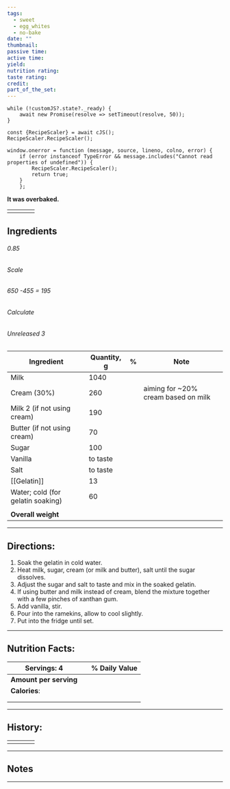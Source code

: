 ```yaml
---
tags:
  - sweet
  - egg_whites
  - no-bake
date: ""
thumbnail: 
passive time: 
active time: 
yield: 
nutrition rating: 
taste rating: 
credit: 
part_of_the_set:
---
```

```dataviewjs
while (!customJS?.state?._ready) { 
	await new Promise(resolve => setTimeout(resolve, 50)); 
} 

const {RecipeScaler} = await cJS();
RecipeScaler.RecipeScaler();

window.onerror = function (message, source, lineno, colno, error) {
	if (error instanceof TypeError && message.includes("Cannot read properties of undefined")) {
		RecipeScaler.RecipeScaler();
		return true;
	}
    };
```

**It was overbaked.**

|     |     |     |     |
| --- | --- | --- | --- |
|     |     |     |     |

## Ingredients

###### 0.85
###### Scale
###### 650 -455 = 195
###### Calculate
###### Unreleased 3

| Ingredient                        | Quantity, g | %   | Note                                |
| --------------------------------- | ----------- | --- | ----------------------------------- |
| Milk                              | 1040        |     |                                     |
| Cream (30%)                       | 260         |     | aiming for ~20% cream based on milk |
| Milk 2 (if not using cream)       | 190         |     |                                     |
| Butter (if not using cream)       | 70          |     |                                     |
| Sugar                             | 100         |     |                                     |
| Vanilla                           | to taste    |     |                                     |
| Salt                              | to taste    |     |                                     |
| [[Gelatin]]                       | 13          |     |                                     |
| Water; cold (for gelatin soaking) | 60          |     |                                     |
|                                   |             |     |                                     |
| **Overall weight**                |             |     |                                     |




---
## Directions:

1. Soak the gelatin in cold water.
2. Heat milk, sugar, cream (or milk and butter), salt until the sugar dissolves.
3. Adjust the sugar and salt to taste and mix in the soaked gelatin.
4. If using butter and milk instead of cream, blend the mixture together with a few pinches of xanthan gum.
5. Add vanilla, stir.
6. Pour into the ramekins, allow to cool slightly. 
7. Put into the fridge until set.



---
## Nutrition Facts:

| **Servings: 4**        |     | % Daily Value |
| ---------------------- | --- | ------------- |
| **Amount per serving** |     |               |
| **Calories**:          |     |               |
|                        |     |               |
|                        |     |               |



---
## History:

|     |                   |                   |                   |
| --- | ----------------- | ----------------- | ----------------- |
|     |                   |                   |                   |


---
## Notes


>

---



